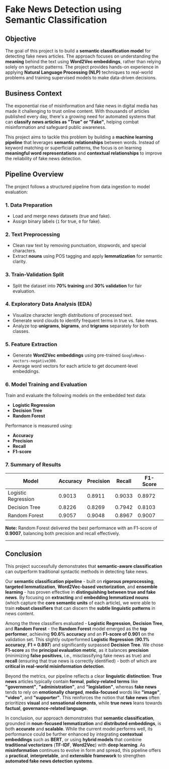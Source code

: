 # Fake News Detection using Semantic Classification

## Objective

The goal of this project is to build a **semantic classification model** for detecting fake news articles. The approach focuses on understanding the **meaning** behind the text using **Word2Vec embeddings**, rather than relying solely on syntactic patterns. The project provides hands-on experience in applying **Natural Language Processing (NLP)** techniques to real-world problems and training supervised models to make data-driven decisions.

## Business Context

The exponential rise of misinformation and fake news in digital media has made it challenging to trust online content. With thousands of articles published every day, there's a growing need for automated systems that can **classify news articles as "True" or "Fake"**, helping combat misinformation and safeguard public awareness.

This project aims to tackle this problem by building a **machine learning pipeline** that leverages **semantic relationships** between words. Instead of keyword matching or superficial patterns, the focus is on learning **meaningful word representations** and **contextual relationships** to improve the reliability of fake news detection.

## Pipeline Overview

The project follows a structured pipeline from data ingestion to model evaluation:

### 1. Data Preparation

* Load and merge news datasets (true and fake).
* Assign binary labels (`1` for true, `0` for fake).

### 2. Text Preprocessing

* Clean raw text by removing punctuation, stopwords, and special characters.
* Extract **nouns** using POS tagging and apply **lemmatization** for semantic clarity.

### 3. Train-Validation Split

* Split the dataset into **70% training** and **30% validation** for fair evaluation.

### 4. Exploratory Data Analysis (EDA)

* Visualize character length distributions of processed text.
* Generate word clouds to identify frequent terms in true vs. fake news.
* Analyze top **unigrams**, **bigrams**, and **trigrams** separately for both classes.

### 5. Feature Extraction

* Generate **Word2Vec embeddings** using pre-trained `GoogleNews-vectors-negative300`.
* Average word vectors for each article to get document-level embeddings.

### 6. Model Training and Evaluation

Train and evaluate the following models on the embedded text data:

* **Logistic Regression**
* **Decision Tree**
* **Random Forest**

Performance is measured using:

* **Accuracy**
* **Precision**
* **Recall**
* **F1-score**

### 7. Summary of Results

| Model               | Accuracy | Precision | Recall | F1-Score |
| ------------------- | -------- | --------- | ------ | -------- |
| Logistic Regression | 0.9013   | 0.8911    | 0.9033 | 0.8972   |
| Decision Tree       | 0.8226   | 0.8269    | 0.7942 | 0.8103   |
| Random Forest       | 0.9057   | 0.9048    | 0.8967 | 0.9007   |

**Note:** Random Forest delivered the best performance with an F1-score of **0.9007**, balancing both precision and recall effectively.

---

## Conclusion

This project successfully demonstrates that **semantic-aware classification** can outperform traditional syntactic methods in detecting fake news.

Our **semantic classification pipeline** - built on **rigorous preprocessing**, **targeted lemmatization**, **Word2Vec-based vectorization**, and **ensemble learning** - has proven effective in **distinguishing between true and fake news**. By focusing on **extracting** and **embedding lemmatized nouns** (which capture the **core semantic units** of each article), we were able to train **robust classifiers** that can discern the **subtle linguistic patterns** in news content.

Among the three classifiers evaluated - **Logistic Regression**, **Decision Tree**, and **Random Forest** - the **Random Forest** model emerged as the **top performer**, achieving **90.6% accuracy** and an **F1-score of 0.901** on the validation set. This slightly outperformed **Logistic Regression** (**90.1% accuracy**, **F1 = 0.897**) and significantly surpassed **Decision Tree**. We chose **F1-score** as the **principal evaluation metric**, as it balances **precision** (minimizing **false positives**, i.e., misclassifying fake news as true) and **recall** (ensuring that true news is correctly identified) - both of which are **critical in real-world misinformation detection**.

Beyond the metrics, our pipeline reflects a clear **linguistic distinction**: **True news** articles typically contain **formal**, **policy-related terms** like **"government"**, **"administration"**, and **"legislation"**, whereas **fake news** tends to rely on **emotionally charged**, **media-focused** words like **"image"**, **"video"**, and **"supporter"**. This reinforces the notion that **fake news** often prioritizes **visual** and **sensational elements**, while **true news** leans towards **factual**, **governance-related language**.

In conclusion, our approach demonstrates that **semantic classification**, grounded in **noun-focused lemmatization** and **distributed embeddings**, is both **accurate** and **scalable**. While the current model performs well, its performance could be further enhanced by integrating **contextual embeddings** such as **BERT**, or using **hybrid models** that combine **traditional vectorizers** (**TF-IDF**, **Word2Vec**) with **deep learning**. As **misinformation** continues to evolve in form and spread, this pipeline offers a **practical**, **interpretable**, and **extensible framework** to strengthen **automated fake news detection systems**.




